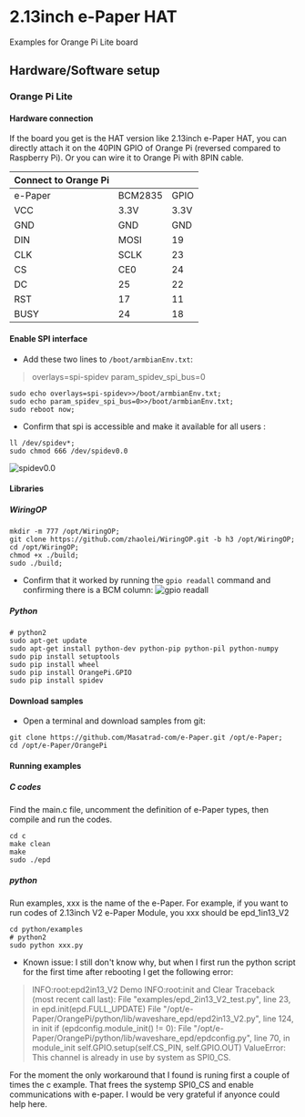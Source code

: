 # 2.13inch e-Paper HAT
Examples for Orange Pi Lite board
## Hardware/Software setup
### Orange Pi Lite
#### Hardware connection
If the board you get is the HAT version like 2.13inch e-Paper HAT, you can directly attach it on the 40PIN GPIO of Orange Pi (reversed compared to Raspberry Pi). Or you can wire it to Orange Pi with 8PIN cable.

|**Connect to Orange Pi** |||
|- |- |-|
|  e-Paper | BCM2835 | GPIO |
|VCC|3.3V|3.3V|
|GND|GND|GND|
|DIN|MOSI|19|
|CLK|SCLK|23|
|CS|CE0|24|
|DC|25|22|
|RST|17|11|
|BUSY|24|18|

#### Enable SPI interface

 - Add these two lines to `/boot/armbianEnv.txt`:
> overlays=spi-spidev
> param_spidev_spi_bus=0
```
sudo echo overlays=spi-spidev>>/boot/armbianEnv.txt;
sudo echo param_spidev_spi_bus=0>>/boot/armbianEnv.txt;
sudo reboot now;
```
 - Confirm that spi is accessible and make it available for all users :
```
ll /dev/spidev*;
sudo chmod 666 /dev/spidev0.0
```
![spidev0.0](https://lh3.googleusercontent.com/u/0/d/1yJRSVAcWzIsOMU8RPNHjI1d5xYdBLaBG=w1920-h937-iv1)

#### Libraries
##### WiringOP
    mkdir -m 777 /opt/WiringOP;
    git clone https://github.com/zhaolei/WiringOP.git -b h3 /opt/WiringOP;
    cd /opt/WiringOP;
    chmod +x ./build;
    sudo ./build;

 - Confirm that it worked by running the `gpio readall` command and confirming there is a BCM column:
 ![gpio readall](https://lh3.googleusercontent.com/u/0/d/14x9T6az7orXUInLT06qFlbyR_UlqtkYD=w1920-h937-iv1)

##### Python
```
# python2
sudo apt-get update
sudo apt-get install python-dev python-pip python-pil python-numpy
sudo pip install setuptools
sudo pip install wheel
sudo pip install OrangePi.GPIO
sudo pip install spidev
```
#### Download samples

 - Open a terminal and download samples from git:
```
git clone https://github.com/Masatrad-com/e-Paper.git /opt/e-Paper;
cd /opt/e-Paper/OrangePi
```
#### Running examples
##### C codes
Find the main.c file, uncomment the definition of e-Paper types, then compile and run the codes.
```
cd c
make clean
make
sudo ./epd
```
##### python

Run examples, xxx is the name of the e-Paper. For example, if you want to run codes of 2.13inch V2 e-Paper Module, you xxx should be epd_1in13_V2  
```
cd python/examples
# python2
sudo python xxx.py
```

 - Known issue: I still don't know why, but when I first run the python script for the first time after rebooting I get the following error:
 > INFO:root:epd2in13_V2 Demo
INFO:root:init and Clear
Traceback (most recent call last):
  File "examples/epd_2in13_V2_test.py", line 23, in <module>
    epd.init(epd.FULL_UPDATE)
  File "/opt/e-Paper/OrangePi/python/lib/waveshare_epd/epd2in13_V2.py", line 124, in init
    if (epdconfig.module_init() != 0):
  File "/opt/e-Paper/OrangePi/python/lib/waveshare_epd/epdconfig.py", line 70, in module_init
    self.GPIO.setup(self.CS_PIN, self.GPIO.OUT)
ValueError: This channel is already in use by system as SPI0_CS.

For the moment the only workaround that I found is runing first  a couple of times the c example. That frees the systemp SPI0_CS and enable communications with e-paper. I would be very grateful if anyonce could help here.
<!--stackedit_data:
eyJoaXN0b3J5IjpbMTA1MDE2OTU2OCwtMTMzMDA1MzcxMywtMT
c3NjUwNjYzMCwtOTk3MjY0NjEzLDU1NDU4MDc3OCwxMDU0NTM3
OTMxLDgwODczNjU1NSwtNTE5ODA4MjIsMTY2NTkzMjEwNiwxMz
k4NzQ2NzksLTIzMTUyNjU4NywtOTU2ODEzNjA4LC0xMjg3MDQw
NjIzLDEzMDQ1MDM5LDQ3NjM4NDI1OSw3MzA3NzM4ODAsLTEwMz
Y1MDY5MjcsMTY4ODM4MjIwOF19
-->